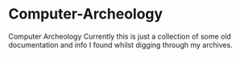 # Computer-Archeology
Computer Archeology
Currently this is just a collection of some old documentation and info I found whilst digging through
my archives.
